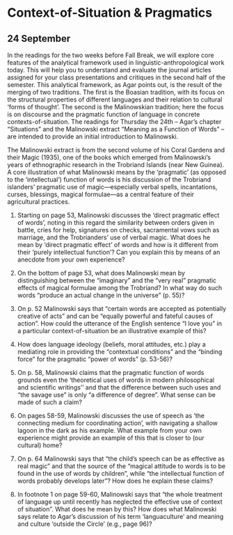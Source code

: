 ---
...

Context-of-Situation & Pragmatics
=================================

24 September
------------

In the readings for the two weeks before Fall Break, we will explore
core features of the analytical framework used in
linguistic-anthropological work today. This will help you to understand
and evaluate the journal articles assigned for your class presentations
and critiques in the second half of the semester. This analytical
framework, as Agar points out, is the result of the merging of two
traditions. The first is the Boasian tradition, with its focus on the
structural properties of different languages and their relation to
cultural ‘forms of thought’. The second is the Malinowskian tradition;
here the focus is on discourse and the pragmatic function of language in
concrete contexts-of-situation. The readings for Thursday the 24th –
Agar’s chapter “Situations” and the Malinowski extract “Meaning as a
Function of Words” – are intended to provide an initial introduction to
Malinowski.

The Malinowski extract is from the second volume of his Coral Gardens
and their Magic (1935), one of the books which emerged from Malinowski’s
years of ethnographic research in the Trobriand Islands (near New
Guinea). A core illustration of what Malinowski means by the ‘pragmatic’
(as opposed to the ‘intellectual’) function of words is his discussion
of the Trobriand islanders’ pragmatic use of magic—especially verbal
spells, incantations, curses, blessings, magical formulae—as a central
feature of their agricultural practices.

1.  Starting on page 53, Malinowski discusses the ‘direct pragmatic
    effect of words’, noting in this regard the similarity between
    orders given in battle, cries for help, signatures on checks,
    sacramental vows such as marriage, and the Trobrianders’ use of
    verbal magic. What does he mean by ‘direct pragmatic effect’ of
    words and how is it different from their ‘purely intellectual
    function’? Can you explain this by means of an anecdote from your
    own experience?

2.  On the bottom of page 53, what does Malinowski mean by
    distinguishing between the “imaginary” and the “very real” pragmatic
    effects of magical formulae among the Trobriand? In what way do such
    words “produce an actual change in the universe” (p. 55)?

3.  On p. 52 Malinowski says that “certain words are accepted as
    potentially creative of acts” and can be “equally powerful and
    fateful causes of action”. How could the utterance of the English
    sentence “I love you” in a particular context-of-situation be an
    illustrative example of this?

4.  How does language ideology (beliefs, moral attitudes, etc.) play a
    mediating role in providing the “contextual conditions” and the
    “binding force” for the pragmatic “power of words” (p. 53-56)?

5.  On p. 58, Malinowski claims that the pragmatic function of words
    grounds even the ‘theoretical uses of words in modern philosophical
    and scientific writings’’ and that the difference between such uses
    and “the savage use” is only “a difference of degree”. What sense
    can be made of such a claim?

6.  On pages 58-59, Malinowski discusses the use of speech as ‘the
    connecting medium for coordinating action’, with navigating a
    shallow lagoon in the dark as his example. What example from your
    own experience might provide an example of this that is closer to
    (our cultural) home?

7.  On p. 64 Malinowski says that “the child’s speech can be as
    effective as real magic” and that the source of the “magical
    attitude to words is to be found in the use of words by children”,
    while “the intellectual function of words probably develops later”?
    How does he explain these claims?

8.  In footnote 1 on page 59-60, Malinowski says that “the whole
    treatment of language up until recently has neglected the effective
    use of context of situation”. What does he mean by this? How does
    what Malinowski says relate to Agar’s discussion of his term
    ‘languaculture’ and meaning and culture ‘outside the Circle’ (e.g.,
    page 96)?

